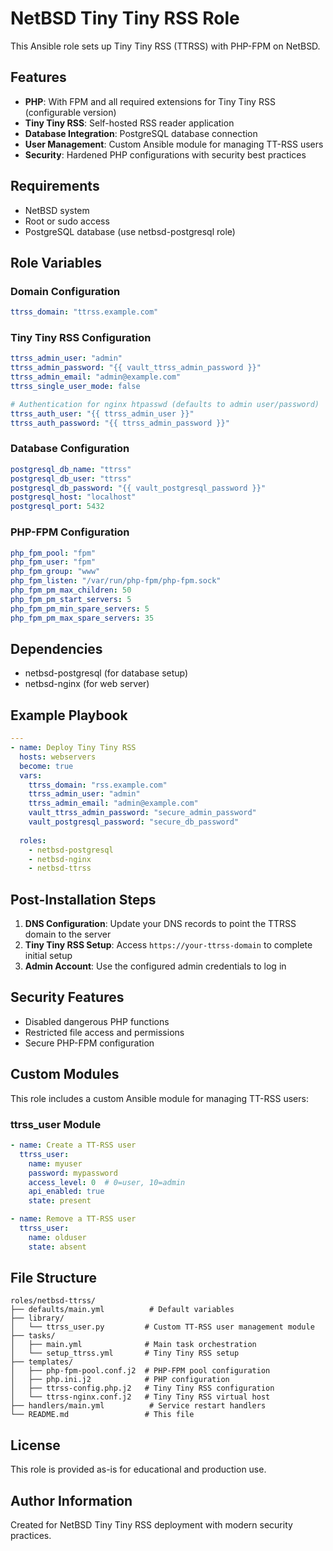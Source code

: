 # NetBSD Tiny Tiny RSS Role

This Ansible role sets up Tiny Tiny RSS (TTRSS) with PHP-FPM on NetBSD.

## Features

- **PHP**: With FPM and all required extensions for Tiny Tiny RSS (configurable version)
- **Tiny Tiny RSS**: Self-hosted RSS reader application
- **Database Integration**: PostgreSQL database connection
- **User Management**: Custom Ansible module for managing TT-RSS users
- **Security**: Hardened PHP configurations with security best practices

## Requirements

- NetBSD system
- Root or sudo access
- PostgreSQL database (use netbsd-postgresql role)

## Role Variables

### Domain Configuration
```yaml
ttrss_domain: "ttrss.example.com"
```

### Tiny Tiny RSS Configuration
```yaml
ttrss_admin_user: "admin"
ttrss_admin_password: "{{ vault_ttrss_admin_password }}"
ttrss_admin_email: "admin@example.com"
ttrss_single_user_mode: false

# Authentication for nginx htpasswd (defaults to admin user/password)
ttrss_auth_user: "{{ ttrss_admin_user }}"
ttrss_auth_password: "{{ ttrss_admin_password }}"
```

### Database Configuration
```yaml
postgresql_db_name: "ttrss"
postgresql_db_user: "ttrss"
postgresql_db_password: "{{ vault_postgresql_password }}"
postgresql_host: "localhost"
postgresql_port: 5432
```

### PHP-FPM Configuration
```yaml
php_fpm_pool: "fpm"
php_fpm_user: "fpm"
php_fpm_group: "www"
php_fpm_listen: "/var/run/php-fpm/php-fpm.sock"
php_fpm_pm_max_children: 50
php_fpm_pm_start_servers: 5
php_fpm_pm_min_spare_servers: 5
php_fpm_pm_max_spare_servers: 35
```

## Dependencies

- netbsd-postgresql (for database setup)
- netbsd-nginx (for web server)

## Example Playbook

```yaml
---
- name: Deploy Tiny Tiny RSS
  hosts: webservers
  become: true
  vars:
    ttrss_domain: "rss.example.com"
    ttrss_admin_user: "admin"
    ttrss_admin_email: "admin@example.com"
    vault_ttrss_admin_password: "secure_admin_password"
    vault_postgresql_password: "secure_db_password"
  
  roles:
    - netbsd-postgresql
    - netbsd-nginx
    - netbsd-ttrss
```

## Post-Installation Steps

1. **DNS Configuration**: Update your DNS records to point the TTRSS domain to the server
2. **Tiny Tiny RSS Setup**: Access `https://your-ttrss-domain` to complete initial setup
3. **Admin Account**: Use the configured admin credentials to log in

## Security Features

- Disabled dangerous PHP functions
- Restricted file access and permissions
- Secure PHP-FPM configuration

## Custom Modules

This role includes a custom Ansible module for managing TT-RSS users:

### ttrss_user Module

```yaml
- name: Create a TT-RSS user
  ttrss_user:
    name: myuser
    password: mypassword
    access_level: 0  # 0=user, 10=admin
    api_enabled: true
    state: present

- name: Remove a TT-RSS user
  ttrss_user:
    name: olduser
    state: absent
```

## File Structure

```
roles/netbsd-ttrss/
├── defaults/main.yml          # Default variables
├── library/
│   └── ttrss_user.py         # Custom TT-RSS user management module
├── tasks/
│   ├── main.yml              # Main task orchestration
│   └── setup_ttrss.yml       # Tiny Tiny RSS setup
├── templates/
│   ├── php-fpm-pool.conf.j2  # PHP-FPM pool configuration
│   ├── php.ini.j2            # PHP configuration
│   ├── ttrss-config.php.j2   # Tiny Tiny RSS configuration
│   └── ttrss-nginx.conf.j2   # Tiny Tiny RSS virtual host
├── handlers/main.yml          # Service restart handlers
└── README.md                 # This file
```

## License

This role is provided as-is for educational and production use.

## Author Information

Created for NetBSD Tiny Tiny RSS deployment with modern security practices.
